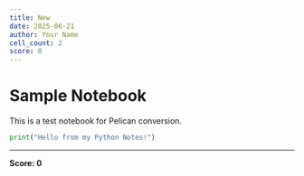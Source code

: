 ```yaml
---
title: New
date: 2025-06-21
author: Your Name
cell_count: 2
score: 0
---
```


# Sample Notebook

This is a test notebook for Pelican conversion.



```python
print("Hello from my Python Notes!")

```


---
**Score: 0**